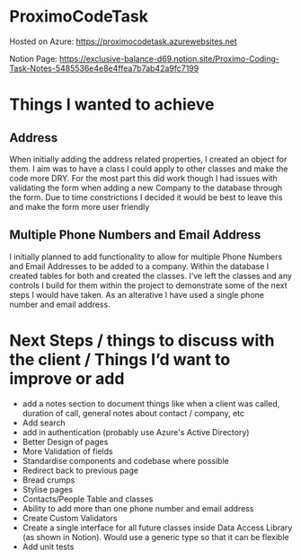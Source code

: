 # ProximoCodeTask

Hosted on Azure: https://proximocodetask.azurewebsites.net

Notion Page: https://exclusive-balance-d69.notion.site/Proximo-Coding-Task-Notes-5485536e4e8e4ffea7b7ab42a9fc7199 


# Things I wanted to achieve

## Address

When initially adding the address related properties, I created an object for them. I aim was to have a class I could apply to other classes and make the code more DRY. For the most part this did work though I had issues with validating the form when adding a new Company to the database through the form. Due to time constrictions I decided it would be best to leave this and make the form more user friendly 

## Multiple Phone Numbers and Email Address

I initially planned to add functionality to allow for multiple Phone Numbers and Email Addresses to be added to a company. Within the database I created tables for both and created the classes. I’ve left the classes and any controls I build for them within the project to demonstrate some of the next steps I would have taken. As an alterative I have used a single phone number and email address.

# Next Steps / things to discuss with the client / Things I’d want to improve or add

- add a notes section to document things like when a client was called, duration of call, general notes about contact / company, etc
- Add search
- add in authentication (probably use Azure's Active Directory)
- Better Design of pages
- More Validation of fields
- Standardise components and codebase where possible
- Redirect back to previous page
- Bread crumps
- Stylise pages
- Contacts/People Table and classes
- Ability to add more than one phone number and email address
- Create Custom Validators
- Create a single interface for all future classes inside Data Access Library (as shown in Notion). Would use a generic type so that it can be flexible
- Add unit tests
